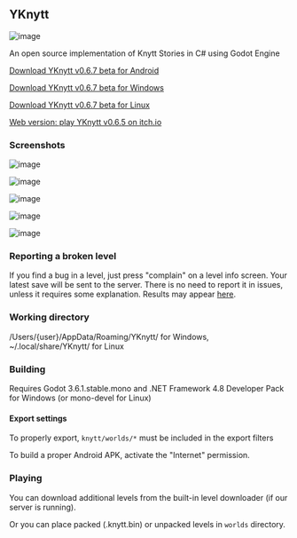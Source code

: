 ## YKnytt

![image](screenshots/cover.png)

An open source implementation of Knytt Stories in C# using Godot Engine

[Download YKnytt v0.6.7 beta for Android](https://github.com/youkaicountry/yknytt/releases/download/0.6.7/YKnytt_v0.6.7.apk)

[Download YKnytt v0.6.7 beta for Windows](https://github.com/youkaicountry/yknytt/releases/download/0.6.7/YKnytt_v0.6.7_win.zip)

[Download YKnytt v0.6.7 beta for Linux](https://github.com/youkaicountry/yknytt/releases/download/0.6.7/YKnytt_v0.6.7_linux.zip)

[Web version: play YKnytt v0.6.5 on itch.io](https://youkaicountry.itch.io/yknytt)

### Screenshots

![image](screenshots/screen6.png)

![image](screenshots/screen5.png)

![image](screenshots/screen3.png)

![image](screenshots/screen4.png)

![image](screenshots/screen7.png)

### Reporting a broken level

If you find a bug in a level, just press "complain" on a level info screen. Your latest save will be sent to the server. There is no need to report it in issues, unless it requires some explanation. Results may appear [here](https://github.com/youkaicountry/yknytt/issues/200).

### Working directory

/Users/{user}/AppData/Roaming/YKnytt/ for Windows, ~/.local/share/YKnytt/ for Linux

### Building

Requires Godot 3.6.1.stable.mono and .NET Framework 4.8 Developer Pack for Windows (or mono-devel for Linux)

#### Export settings

To properly export, `knytt/worlds/*` must be included in the export filters

To build a proper Android APK, activate the "Internet" permission.

### Playing

You can download additional levels from the built-in level downloader (if our server is running).

Or you can place packed (.knytt.bin) or unpacked levels in `worlds` directory.
